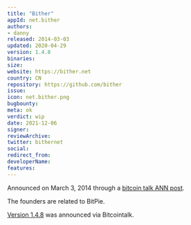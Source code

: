 ```yaml
---
title: "Bither"
appId: net.bither
authors:
- danny
released: 2014-03-03
updated: 2020-04-29
version: 1.4.8
binaries:
size: 
website: https://bither.net
country: CN
repository: https://github.com/bither
issue: 
icon: net.bither.png
bugbounty: 
meta: ok
verdict: wip 
date: 2021-12-06
signer: 
reviewArchive: 
twitter: bithernet
social:
redirect_from:
developerName: 
features:
--- 
```


Announced on March 3, 2014 through a [bitcoin talk ANN post](https://bitcointalk.org/index.php?topic=498382.0).

The founders are related to BitPie.

[Version 1.4.8](https://bitcointalk.org/index.php?topic=696626.msg54321949#msg54321949) was announced via Bitcointalk.


